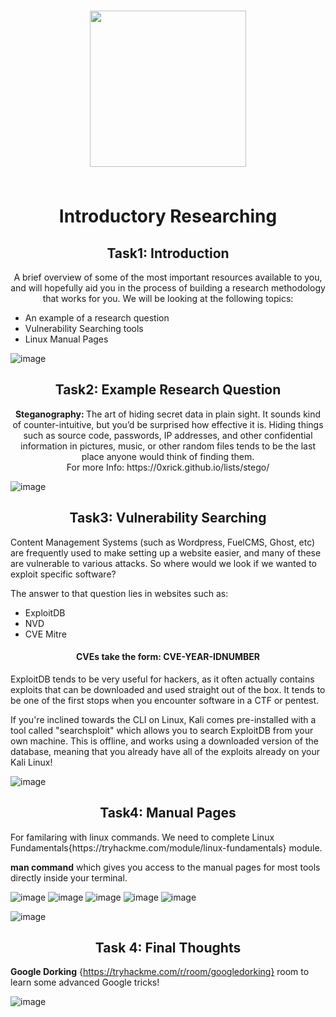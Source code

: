 <h1 align="center">

<img align="center" width="250" height="250" src="https://github.com/konboot/TryHackMe/assets/53315283/1628916d-5023-4cb6-b90b-0cc096083d61">



<br>Introductory Researching
</h1>

<h2 align="center">Task1: Introduction</h2>
<p align="center">A brief overview of some of the most important resources available to you, and will hopefully aid you in the process of building a research methodology that works for you.
We will be looking at the following topics:
  
- An example of a research question
- Vulnerability Searching tools
- Linux Manual Pages
</p>

![image](https://github.com/konboot/TryHackMe/assets/53315283/7c04a189-e994-4127-823f-8a292819e2af)

<h2 align="center">Task2: Example Research Question</h2>
<p align="center"><b>Steganography: </b>The art of hiding secret data in plain sight. It sounds kind of counter-intuitive, but you’d be surprised how effective it is. Hiding things such as source code, passwords, IP addresses, and other confidential information in pictures, music, or other random files tends to be the last place anyone would think of finding them.
<br>For more Info: https://0xrick.github.io/lists/stego/
  
</p>

![image](https://github.com/konboot/TryHackMe/assets/53315283/12dd0f73-d289-4c96-80a3-034d7b8c8129)


<h2 align="center">Task3: Vulnerability Searching</h2>
<p>
Content Management Systems (such as Wordpress, FuelCMS, Ghost, etc) are frequently used to make setting up a website easier, and many of these are vulnerable to various attacks. So where would we look if we wanted to exploit specific software?

The answer to that question lies in websites such as:
  
- ExploitDB
- NVD
- CVE Mitre

<h4 align="center">CVEs take the form: <b>CVE-YEAR-IDNUMBER</b></h4>

ExploitDB tends to be very useful for hackers, as it often actually contains exploits that can be downloaded and used straight out of the box. It tends to be one of the first stops when you encounter software in a CTF or pentest.

If you're inclined towards the CLI on Linux, Kali comes pre-installed with a tool called "searchsploit" which allows you to search ExploitDB from your own machine. This is offline, and works using a downloaded version of the database, meaning that you already have all of the exploits already on your Kali Linux!

</p>

![image](https://github.com/konboot/TryHackMe/assets/53315283/654d3eb8-4da6-4c14-af38-acf03dc95b3e)

<h2 align="center">Task4: Manual Pages</h2>
<p>For familaring with linux commands. We need to complete Linux Fundamentals{https://tryhackme.com/module/linux-fundamentals} module.
  
  <b>man command</b> which gives you access to the manual pages for most tools directly inside your terminal.

  ![image](https://github.com/konboot/TryHackMe/assets/53315283/34639f4d-2b41-409e-9164-3f6a82df9a42)
  ![image](https://github.com/konboot/TryHackMe/assets/53315283/fbc6a12e-5183-4c63-912d-51f2508a4d74)
  ![image](https://github.com/konboot/TryHackMe/assets/53315283/80cbb8da-ae2c-4f07-b994-6ec40ad339b4)
  ![image](https://github.com/konboot/TryHackMe/assets/53315283/59db053d-047e-41da-94df-0a18c69c66e3)
  ![image](https://github.com/konboot/TryHackMe/assets/53315283/ea661f86-0638-4afb-9765-8c928afc6a5f)


![image](https://github.com/konboot/TryHackMe/assets/53315283/5d1b76c2-3c1f-4b34-92b7-559aba432025)

</p>

<h2 align="center">Task 4: Final Thoughts</h2>

<b>Google Dorking</b> {https://tryhackme.com/r/room/googledorking} room to learn some advanced Google tricks!


![image](https://github.com/konboot/TryHackMe/assets/53315283/ccc7205c-d4fb-4740-b69e-29b73a54ec19)

